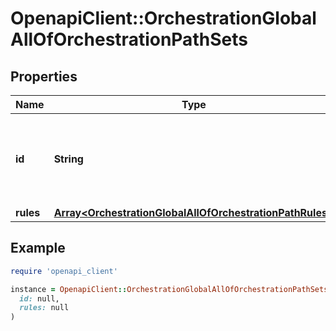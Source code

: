 # OpenapiClient::OrchestrationGlobalAllOfOrchestrationPathSets

## Properties

| Name | Type | Description | Notes |
| ---- | ---- | ----------- | ----- |
| **id** | **String** | The ID of this set of rules. Rules in other sets can route events into this set using the \&quot;route_to\&quot; properties. | [optional][default to &#39;start&#39;] |
| **rules** | [**Array&lt;OrchestrationGlobalAllOfOrchestrationPathRules&gt;**](OrchestrationGlobalAllOfOrchestrationPathRules.md) |  | [optional] |

## Example

```ruby
require 'openapi_client'

instance = OpenapiClient::OrchestrationGlobalAllOfOrchestrationPathSets.new(
  id: null,
  rules: null
)
```

